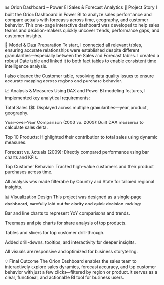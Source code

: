 📊 Orion Dashboard – Power BI Sales & Forecast Analytics
🧠 Project Story
I built the Orion Dashboard in Power BI to analyze sales performance and compare actuals with forecasts across time, geography, and customer behavior. This one-page interactive dashboard was developed to help sales teams and decision-makers quickly uncover trends, performance gaps, and customer insights.

🔧 Model & Data Preparation
To start, I connected all relevant tables, ensuring accurate relationships were established despite different granularities—especially between the Sales and Forecast tables. I created a robust Date table and linked it to both fact tables to enable consistent time intelligence analysis.

I also cleaned the Customer table, resolving data quality issues to ensure accurate mapping across regions and purchase behavior.

📈 Analysis & Measures
Using DAX and Power BI modeling features, I implemented key analytical requirements:

Total Sales ($): Displayed across multiple granularities—year, product, geography.

Year-over-Year Comparison (2008 vs. 2009): Built DAX measures to calculate sales delta.

Top 10 Products: Highlighted their contribution to total sales using dynamic measures.

Forecast vs. Actuals (2009): Directly compared performance using bar charts and KPIs.

Top Customer Behavior: Tracked high-value customers and their product purchases across time.

All analysis was made filterable by Country and State for tailored regional insights.

📊 Visualization Design
This project was designed as a single-page dashboard, carefully laid out for clarity and quick decision-making:

Bar and line charts to represent YoY comparisons and trends.

Treemaps and pie charts for share analysis of top products.

Tables and slicers for top customer drill-through.

Added drill-downs, tooltips, and interactivity for deeper insights.

All visuals are responsive and optimized for business storytelling.

💡 Final Outcome
The Orion Dashboard enables the sales team to interactively explore sales dynamics, forecast accuracy, and top customer behavior with just a few clicks—filtered by region or product. It serves as a clear, functional, and actionable BI tool for business users.
